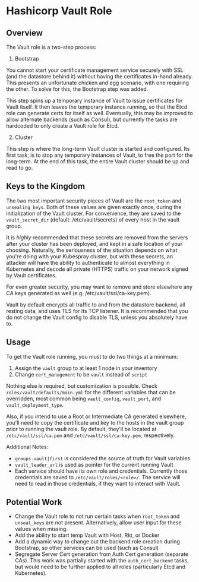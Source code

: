 Hashicorp Vault Role
====================

Overview
--------

The Vault role is a two-step process:

1. Bootstrap

You cannot start your certificate management service securely with SSL (and 
the datastore behind it) without having the certificates in-hand already. This
presents an unfortunate chicken and egg scenario, with one requiring the other.
To solve for this, the Bootstrap step was added.

This step spins up a temporary instance of Vault to issue certificates for
Vault itself. It then leaves the temporary instance running, so that the Etcd
role can generate certs for itself as well. Eventually, this may be improved
to allow alternate backends (such as Consul), but currently the tasks are
hardcoded to only create a Vault role for Etcd.

2. Cluster

This step is where the long-term Vault cluster is started and configured. Its
first task, is to stop any temporary instances of Vault, to free the port for
the long-term. At the end of this task, the entire Vault cluster should be up
and read to go.


Keys to the Kingdom
-------------------

The two most important security pieces of Vault are the ``root_token``
and ``unsealing_keys``. Both of these values are given exactly once, during
the initialization of the Vault cluster. For convenience, they are saved
to the ``vault_secret_dir`` (default: /etc/vault/secrets) of every host in the
vault group.

It is *highly* recommended that these secrets are removed from the servers after
your cluster has been deployed, and kept in a safe location of your choosing.
Naturally, the seriousness of the situation depends on what you're doing with
your Kubespray cluster, but with these secrets, an attacker will have the ability
to authenticate to almost everything in Kubernetes and decode all private
(HTTPS) traffic on your network signed by Vault certificates.

For even greater security, you may want to remove and store elsewhere any
CA keys generated as well (e.g. /etc/vault/ssl/ca-key.pem). 

Vault by default encrypts all traffic to and from the datastore backend, all
resting data, and uses TLS for its TCP listener. It is recommended that you
do not change the Vault config to disable TLS, unless you absolutely have to.


Usage
-----

To get the Vault role running, you must to do two things at a minimum:

1. Assign the ``vault`` group to at least 1 node in your inventory
2. Change ``cert_management`` to be ``vault`` instead of ``script``

Nothing else is required, but customization is possible. Check
``roles/vault/defaults/main.yml`` for the different variables that can be
overridden, most common being ``vault_config``, ``vault_port``, and
``vault_deployment_type``.

Also, if you intend to use a Root or Intermediate CA generated elsewhere,
you'll need to copy the certificate and key to the hosts in the vault group
prior to running the vault role. By default, they'll be located at
``/etc/vault/ssl/ca.pem`` and ``/etc/vault/ssl/ca-key.pem``, respectively.

Additional Notes:

- ``groups.vault|first`` is considered the source of truth for Vault variables
- ``vault_leader_url`` is used as pointer for the current running Vault
- Each service should have its own role and credentials. Currently those 
  credentials are saved to ``/etc/vault/roles/<role>/``. The service will
  need to read in those credentials, if they want to interact with Vault.


Potential Work
--------------

- Change the Vault role to not run certain tasks when ``root_token`` and
  ``unseal_keys`` are not present. Alternatively, allow user input for these
  values when missing.
- Add the ability to start temp Vault with Host, Rkt, or Docker
- Add a dynamic way to change out the backend role creation during Bootstrap,
  so other services can be used (such as Consul)
- Segregate Server Cert generation from Auth Cert generation (separate CAs).
  This work was partially started with the `auth_cert_backend` tasks, but would
  need to be further applied to all roles (particularly Etcd and Kubernetes).
